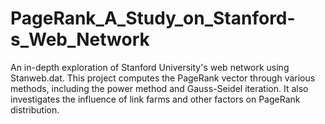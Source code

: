 # PageRank_A_Study_on_Stanford-s_Web_Network
An in-depth exploration of Stanford University's web network using Stanweb.dat. This project computes the PageRank vector through various methods, including the power method and Gauss-Seidel iteration. It also investigates the influence of link farms and other factors on PageRank distribution.

